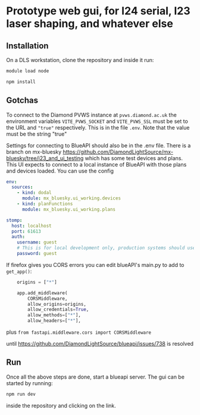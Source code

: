 # Prototype web gui, for I24 serial, I23 laser shaping, and whatever else

## Installation

On a DLS workstation, clone the repository and inside it run:

```bash
module load node

npm install
```

## Gotchas

To connect to the Diamond PVWS instance at `pvws.diamond.ac.uk` the environment variables `VITE_PVWS_SOCKET` and `VITE_PVWS_SSL` must be set to the URL and `"true"` respectively. This is in the file `.env`. Note that the value must be the string "true"

Settings for connecting to BlueAPI should also be in the .env file. There is a branch on mx-bluesky
https://github.com/DiamondLightSource/mx-bluesky/tree/i23_and_ui_testing which has some test devices and plans. This UI expects to connect to a local instance of BlueAPI with those plans and devices loaded. You can use the config

```yaml
env:
  sources:
    - kind: dodal
      module: mx_bluesky.ui_working.devices
    - kind: planFunctions
      module: mx_bluesky.ui_working.plans

stomp:
  host: localhost
  port: 61613
  auth:
    username: guest
    # This is for local development only, production systems should use good passwords
    password: guest
```

If firefox gives you CORS errors you can edit blueAPI's main.py to add to `get_app()`:

```python
    origins = ["*"]

    app.add_middleware(
        CORSMiddleware,
        allow_origins=origins,
        allow_credentials=True,
        allow_methods=["*"],
        allow_headers=["*"],
```

plus `from fastapi.middleware.cors import CORSMiddleware`

until https://github.com/DiamondLightSource/blueapi/issues/738 is resolved

## Run

Once all the above steps are done, start a blueapi server. The gui can be started by running:

```bash
npm run dev
```

inside the repository and clicking on the link.
